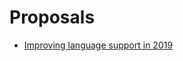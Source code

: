 # Proposals

- [Improving language support in 2019](2018-12-20-improving-language-support-in-2019.md)
